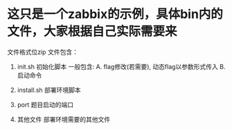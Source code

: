 # 这只是一个zabbix的示例，具体bin内的文件，大家根据自己实际需要来

文件格式位zip
文件包含：
 1. init.sh
 初始化脚本
 一般包含:
  A. flag修改(若需要), 动态flag以参数形式传入
  B. 启动命令

 2. install.sh
 部署环境脚本

 3. port
 题目启动的端口

 4. 其他文件
 部署环境需要的其他文件
